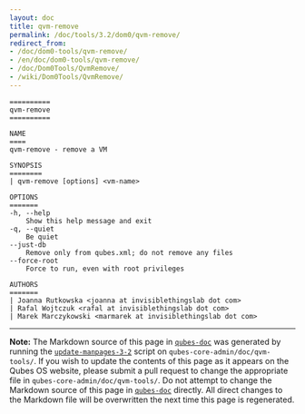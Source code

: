 ```yaml
---
layout: doc
title: qvm-remove
permalink: /doc/tools/3.2/dom0/qvm-remove/
redirect_from:
- /doc/dom0-tools/qvm-remove/
- /en/doc/dom0-tools/qvm-remove/
- /doc/Dom0Tools/QvmRemove/
- /wiki/Dom0Tools/QvmRemove/
---
```


```
==========
qvm-remove
==========

NAME
====
qvm-remove - remove a VM

SYNOPSIS
========
| qvm-remove [options] <vm-name>

OPTIONS
=======
-h, --help
    Show this help message and exit
-q, --quiet
    Be quiet   
--just-db
    Remove only from qubes.xml; do not remove any files
--force-root
    Force to run, even with root privileges

AUTHORS
=======
| Joanna Rutkowska <joanna at invisiblethingslab dot com>
| Rafal Wojtczuk <rafal at invisiblethingslab dot com>
| Marek Marczykowski <marmarek at invisiblethingslab dot com>
```

-----

**Note:** The Markdown source of this page in [`qubes-doc`] was generated by running the [`update-manpages-3-2`] script on `qubes-core-admin/doc/qvm-tools/`.
If you wish to update the contents of this page as it appears on the Qubes OS website, please submit a pull request to change the appropriate file in `qubes-core-admin/doc/qvm-tools/`.
Do not attempt to change the Markdown source of this page in [`qubes-doc`] directly.
All direct changes to the Markdown file will be overwritten the next time this page is regenerated.

[`qubes-doc`]: https://github.com/QubesOS/qubes-doc/
[`update-manpages-3-2`]: https://github.com/QubesOS/qubesos.github.io/blob/master/_utils/update-manpages-3-2

